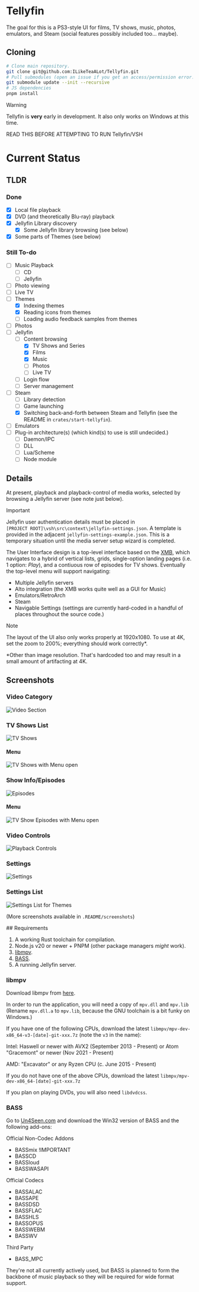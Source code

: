 # Tellyfin

The goal for this is a PS3-style UI for films, TV shows, music, photos, emulators, and Steam (social features possibly included too... maybe).

## Cloning

```sh
# Clone main repository.
git clone git@github.com:ILikeTeaALot/Tellyfin.git
# Pull submodules (open an issue if you get an access/permission error.)
git submodule update --init --recursive
# JS dependencies
pnpm install
```

> [!WARNING]
> Tellyfin is **very** early in development. It also only works on Windows at this time.
>
> READ THIS BEFORE ATTEMPTING TO RUN Tellyfin/VSH

# Current Status

## TLDR

### Done

- [x] Local file playback
- [x] DVD (and theoretically Blu-ray) playback
- [x] Jellyfin Library discovery
	- [x] Some Jellyfin library browsing (see below)
- [x] Some parts of Themes (see below)

### Still To-do

- [ ] Music Playback
	- [ ] CD
	- [ ] Jellyfin
- [ ] Photo viewing
- [ ] Live TV
- [ ] Themes
	- [x] Indexing themes
	- [x] Reading icons from themes
	- [ ] Loading audio feedback samples from themes
- [ ] Photos
- [ ] Jellyfin
	- [ ] Content browsing
		- [x] TV Shows and Series
		- [x] Films
		- [x] Music
		- [ ] Photos
		- [ ] Live TV
	- [ ] Login flow
	- [ ] Server management
- [ ] Steam
	- [ ] Library detection
	- [ ] Game launching
	- [x] Switching back-and-forth between Steam and Tellyfin (see the README in `crates/start-tellyfin`).
- [ ] Emulators
- [ ] Plug-in architecture(s) (which kind(s) to use is still undecided.)
	- [ ] Daemon/IPC
	- [ ] DLL
	- [ ] Lua/Scheme
	- [ ] Node module

## Details

At present, playback and playback-control of media works, selected by browsing a Jellyfin server (see note just below).

> [!IMPORTANT]
> Jellyfin user authentication details must be placed in `[PROJECT ROOT]\vsh\src\context\jellyfin-settings.json`. A template is provided in the adjacent `jellyfin-settings-example.json`. This is a temporary situation until the media server setup wizard is completed.

The User Interface design is a top-level interface based on the [XMB](https://en.wikipedia.org/wiki/XrossMediaBar), which navigates to a hybrid of vertical lists, grids, single-option landing pages (i.e. 1 option: *Play*), and a contiuous row of episodes for TV shows. Eventually the top-level menu will support navigating:

 - Multiple Jellyfin servers
 - Alto integration (the XMB works quite well as a GUI for Music)
 - Emulators/RetroArch
 - Steam
 - Navigable Settings (settings are currently hard-coded in a handful of places throughout the source code.)

> [!NOTE]
> The layout of the UI also only works properly at 1920x1080. To use at 4K, set the zoom to 200%; everything should work correctly\*.
>
> \*Other than image resolution. That's hardcoded too and may result in a small amount of artifacting at 4K.

## Screenshots

### Video Category

![Video Section](./.README/screenshots/XMB/Video.png)

### TV Shows List

![TV Shows](./.README/screenshots/TV_Shows_1.png)

#### Menu

![TV Shows with Menu open](./.README/screenshots/TV_Shows_1_-_Menu.png)

### Show Info/Episodes

![Episodes](./.README/screenshots/Episodes.png)

#### Menu

![TV Show Episodes with Menu open](./.README/screenshots/Episodes_-_Menu.png)

### Video Controls

![Playback Controls](./.README/screenshots/Video_Controls.png)

### Settings

![Settings](./.README/screenshots/XMB/Settings.png)

### Settings List

![Settings List for Themes](./.README/screenshots/XMB/Theme_Settings.png)

(More screenshots available in `.README/screenshots`)

## Requirements

1. A working Rust toolchain for compilation.
2. Node.js v20 or newer + PNPM (other package managers *might* work).
3. [libmpv](#libmpv).
3. [BASS](#BASS).
4. A running Jellyfin server.

### libmpv

Download libmpv from [here](https://sourceforge.net/projects/mpv-player-windows/files/).

In order to run the application, you will need a copy of `mpv.dll` and `mpv.lib` (Rename `mpv.dll.a` to `mpv.lib`, because the GNU toolchain is a bit funky on Windows.)

If you have one of the following CPUs, download the latest `libmpv/mpv-dev-x86_64-v3-[date]-git-xxx.7z` (note the `v3` in the name):

Intel: Haswell or newer with AVX2 (September 2013 - Present)
or Atom "Gracemont" or newer (Nov 2021 - Present)

AMD: "Excavator" or any Ryzen CPU (c. June 2015 - Present)

If you do not have one of the above CPUs, download the latest `libmpv/mpv-dev-x86_64-[date]-git-xxx.7z`

If you plan on playing DVDs, you will also need `libdvdcss`.

### BASS

Go to [Un4Seen.com](https://www.un4seen.com/bass.html) and download the Win32 version of BASS and the following add-ons:

Official Non-Codec Addons

 - BASSmix !IMPORTANT
 - BASSCD
 - BASSloud
 - BASSWASAPI

Official Codecs

 - BASSALAC
 - BASSAPE
 - BASSDSD
 - BASSFLAC
 - BASSHLS
 - BASSOPUS
 - BASSWEBM
 - BASSWV

Third Party

 - BASS_MPC

They're not all currently actively used, but BASS is planned to form the backbone of music playback so they will be required for wide format support.